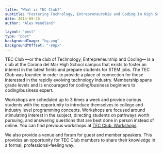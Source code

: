 ```yaml
---
title: "What is TEC Club?"
subtitle: "Fostering Technology, Entrepreneurship and Coding in High School"
date: 2014-09-26
author: "Alex Wendland"

layout: "post"
type: "post"
backgroundImage: "bg.png"
backgroundYOffset: "-80px"
---
```


TEC Club &mdash;or the club of Technology, Entrepreneurship and Coding&mdash; is a club at the Corona del Mar High School campus that exists to foster an interest in the latest fields and prepare students for STEM jobs. The TEC Club was founded in order to provide a place of connection for those interested in the rapidly evolving technology industry. Membership spans grade levels and is encouraged for coding/business beginners to coding/business expert.

Workshops are scheduled up to 3 times a week and provide curious students with the opportunity to introduce themselves to college and industry level programming concepts. Workshops are focused around stimulating interest in the subject, directing students on pathways worth pursuing, and answering questions that are best done in person instead of online. You can find previous workshops at [TEC Club: Workshops](/workshops/).

We also provide a venue and forum for guest and member speakers. This provides an opportunity for TEC Club members to share their knowledge in a formal, professional-feeling way.